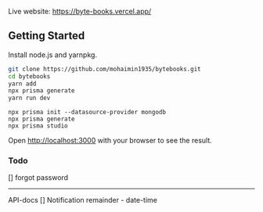 Live website: https://byte-books.vercel.app/

## Getting Started

Install node.js and yarnpkg.

```bash
git clone https://github.com/mohaimin1935/bytebooks.git
cd bytebooks
yarn add
npx prisma generate
yarn run dev
```

```
npx prisma init --datasource-provider mongodb
npx prisma generate
npx prisma studio
```

Open [http://localhost:3000](http://localhost:3000) with your browser to see the result.

### Todo

[] forgot password

---

API-docs
[] Notification remainder - date-time
